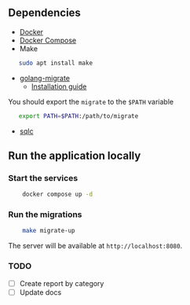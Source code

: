 ## Dependencies

- [Docker](https://www.digitalocean.com/community/tutorials/how-to-install-and-use-docker-on-ubuntu-22-04)
- [Docker Compose](https://www.digitalocean.com/community/tutorials/how-to-install-and-use-docker-compose-on-ubuntu-22-04)
- Make

```bash
   sudo apt install make
```

- [golang-migrate](https://github.com/golang-migrate/migrate)
  - [Installation guide](https://github.com/golang-migrate/migrate/tree/master/cmd/migrate)

You should export the `migrate` to the `$PATH` variable

```bash
   export PATH=$PATH:/path/to/migrate
```

- [sqlc](https://sqlc.dev/)

## Run the application locally

### Start the services 

```bash
    docker compose up -d
```

### Run the migrations

```bash
    make migrate-up
```

The server will be available at `http://localhost:8080`.

### TODO 

- [ ] Create report by category
- [ ] Update docs
